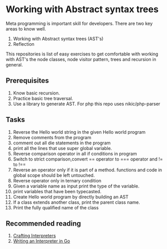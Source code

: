# Working with Abstract syntax trees
Meta programming is important skill for developers.
There are two key areas to know well.
1. Working with Abstract syntax trees (AST's)
2. Reflection

This repositories is list of easy exercises to 
get comfortable with working with AST's the node classes,
node visitor pattern, trees and recursion in general.

## Prerequisites
1. Know basic recursion.
2. Practice basic tree traversal.
3. Use a library to generate AST. For php this repo uses nikic/php-parser

## Tasks
1. Reverse the Hello world string in the given Hello world program
2. Remove comments from the program
3. comment out all die statements in the program
4. print all the lines that use super global variable.
5. Reverse comparison operator in all if conditions in program
6. Switch to strict comparison,convert == operator to === operator and != to !==
7. Reverse an operator only if it is part of a method. functions and code in global scope should be left untouched.
8. Reverse operator only in ternary condition
9. Given a variable name as input print the type of the variable.
10. print variables that have been typecasted.
11. Create Hello world program by directly building an AST
12. If a class extends another class, print the parent class name.
13. Print the fully qualified name of the class

## Recommended reading
1. [Crafting Interpreters](https://craftinginterpreters.com/)
2. [Writing an Interpreter in Go](https://interpreterbook.com/)